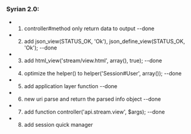 ### Syrian 2.0: 
* 1. controller#method only return data to output                         --done
* 2. add json_view(STATUS_OK, 'Ok'), json_define_view(STATUS_OK, 'Ok');   --done
* 3. add html_view('stream/view.html', array(), true);                    --done
* 4. optimize the helper() to helper('Session#User', array());            --done
* 5. add application layer function                                       --done
* 6. new uri parse and return the parsed info object                      --done
* 7. add function controller('api.stream.view', $args);                   --done
* 8. add session quick manager
